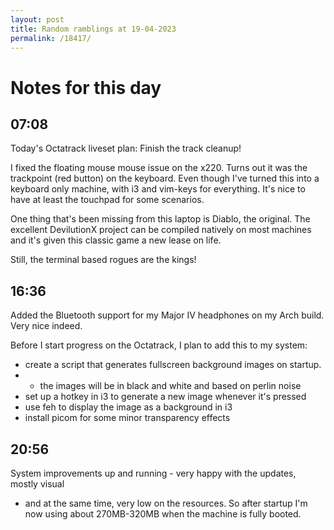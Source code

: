 ```yaml
---
layout: post
title: Random ramblings at 19-04-2023
permalink: /18417/
---
```

# Notes for this day

## 07:08

Today's Octatrack liveset plan: Finish the track cleanup!

I fixed the floating mouse mouse issue on the x220. Turns out it was the
trackpoint (red button) on the keyboard. Even though I've turned this into a
keyboard only machine, with i3 and vim-keys for everything. It's nice to have at
least the touchpad for some scenarios.

One thing that's been missing from this laptop is Diablo, the original. The
excellent DevilutionX project can be compiled natively on most machines and it's
given this classic game a new lease on life.

Still, the terminal based rogues are the kings!

## 16:36

Added the Bluetooth support for my Major IV headphones on my Arch build. Very
nice indeed.

Before I start progress on the Octatrack, I plan to add this to my system:
 * create a script that generates fullscreen background images on startup.
 * * the images will be in black and white and based on perlin noise
 * set up a hotkey in i3 to generate a new image whenever it's pressed
 * use feh to display the image as a background in i3
 * install picom for some minor transparency effects

## 20:56

System improvements up and running - very happy with the updates, mostly visual
- and at the same time, very low on the resources. So after startup I'm now
  using about 270MB-320MB when the machine is fully booted.
